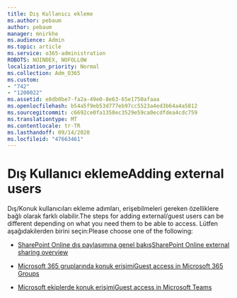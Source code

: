 ```yaml
---
title: Dış Kullanıcı ekleme
ms.author: pebaum
author: pebaum
manager: mnirkhe
ms.audience: Admin
ms.topic: article
ms.service: o365-administration
ROBOTS: NOINDEX, NOFOLLOW
localization_priority: Normal
ms.collection: Adm_O365
ms.custom:
- "742"
- "1200022"
ms.assetid: e8db0be7-fa2a-49e0-8e63-65e1750afaaa
ms.openlocfilehash: b54a5f9eb53d777eb97cc5523a4ed3b64a4a5812
ms.sourcegitcommit: c6692ce0fa1358ec3529e59ca0ecdfdea4cdc759
ms.translationtype: MT
ms.contentlocale: tr-TR
ms.lasthandoff: 09/14/2020
ms.locfileid: "47663461"
---
```

# <a name="adding-external-users"></a><span data-ttu-id="e2cd5-102">Dış Kullanıcı ekleme</span><span class="sxs-lookup"><span data-stu-id="e2cd5-102">Adding external users</span></span>

<span data-ttu-id="e2cd5-103">Dış/Konuk kullanıcıları ekleme adımları, erişebilmeleri gereken özelliklere bağlı olarak farklı olabilir.</span><span class="sxs-lookup"><span data-stu-id="e2cd5-103">The steps for adding external/guest users can be different depending on what you need them to be able to access.</span></span> <span data-ttu-id="e2cd5-104">Lütfen aşağıdakilerden birini seçin:</span><span class="sxs-lookup"><span data-stu-id="e2cd5-104">Please choose one of the following:</span></span>
  
- [<span data-ttu-id="e2cd5-105">SharePoint Online dış paylaşımına genel bakış</span><span class="sxs-lookup"><span data-stu-id="e2cd5-105">SharePoint Online external sharing overview</span></span>](https://docs.microsoft.com/sharepoint/external-sharing-overview)

- [<span data-ttu-id="e2cd5-106">Microsoft 365 gruplarında konuk erişimi</span><span class="sxs-lookup"><span data-stu-id="e2cd5-106">Guest access in Microsoft 365 Groups</span></span>](https://support.office.com/article/guest-access-in-office-365-groups-bfc7a840-868f-4fd6-a390-f347bf51aff6)

- [<span data-ttu-id="e2cd5-107">Microsoft ekiplerde konuk erişimi</span><span class="sxs-lookup"><span data-stu-id="e2cd5-107">Guest access in Microsoft Teams</span></span>](https://docs.microsoft.com/microsoftteams/guest-access-checklist)
